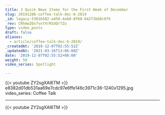 ```yaml
---
title: 3 Quick News Items for the First Week of December
slug: 20191206-coffee-talk-dec-6-2019
_id: legacy-5301b582-a458-4a60-8f60-842f3b60c076
_rev: CRhmwZOx7vxYXrRSdQr7Zu
type: video_posts
draft: false
aliases:
  - article/coffee-talk-dec-6-2019/
_createdAt: '2019-12-07T02:55:52Z'
_updatedAt: '2021-03-16T13:06:00Z'
date: '2019-12-07T02:55:52+00:00'
weight: 50
video_series: Spotlight

---
```

{{< youtube ZY2sgXAl6TM >}}    e8382d01db531aa69e7cdc97e6ffe146c3971c36-1240x1295.jpg
video_series: Coffee Talk

---
{{< youtube ZY2sgXAl6TM >}}